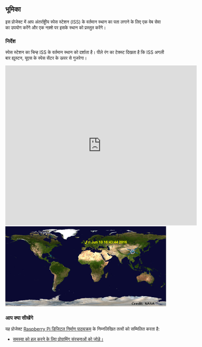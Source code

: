 ## भूमिका

इस प्रोजेक्ट में आप अंतर्राष्ट्रीय स्पेस स्टेशन (ISS) के वर्तमान स्थान का पता लगाने के लिए एक वेब सेवा का उपयोग करेंगे और एक नक़्शे पर इसके स्थान को प्रस्तुत करेंगे।

### निर्देश

स्पेस स्टेशन का चिन्ह ISS के वर्तमान स्थान को दर्शाता है। पीले रंग का टेक्स्ट दिखता है कि ISS अगली बार ह्यूस्टन, यूएस के स्पेस सेंटर के ऊपर से गुजरेगा।

<div class="trinket">
  <iframe src="https://trinket.io/embed/python/a0ba9cea61?outputOnly=true&start=result" width="600" height="500" frameborder="0" marginwidth="0" marginheight="0" allowfullscreen>
  </iframe>
  <img src="images/iss-final.png">
</div>

### आप क्या सीखेंगे

यह प्रोजेक्ट [Raspberry Pi डिजिटल निर्माण पाठ्यक्रम](http://rpf.io/curriculum) के निम्नलिखित तत्वों को सम्मिलित करता है:

+ [समस्या को हल करने के लिए प्रोग्रामिंग संरचनाओं को जोड़े।](https://www.raspberrypi.org/curriculum/programming/builder)